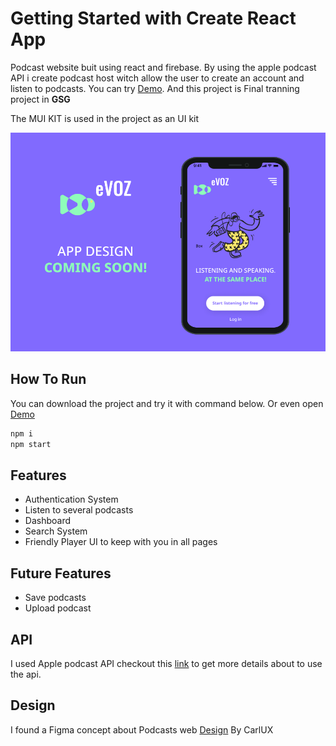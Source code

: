 # Getting Started with Create React App

Podcast website buit using react and firebase. By using the apple podcast API i create podcast host witch allow the user to create an account and listen to podcasts. You can try [Demo](https://ahmadeleiwa.github.io/Podcast/). And this project is Final tranning project in **GSG**

The MUI KIT is used in the project as an UI kit

<img src='Podcasts Web (Community).png' />

## How To Run 
You can download the project and try it with command below. Or even open [Demo](https://ahmadeleiwa.github.io/Podcast/) 
```bash
npm i 
npm start
```
## Features
* Authentication System
* Listen to several podcasts
* Dashboard
* Search System
* Friendly Player UI to keep with you in all pages
## Future Features
* Save podcasts
* Upload podcast
## API 
I used Apple podcast API checkout this [link](https://performance-partners.apple.com/search-api) to get more details about to use the api.
## Design 
I found a Figma concept about Podcasts web [Design](https://www.figma.com/community/file/897889325168850350/Podcasts-Web) By CarlUX

